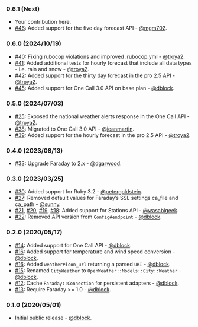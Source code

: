 ### 0.6.1 (Next)

* Your contribution here.
* [#46](https://github.com/dblock/open-weather-ruby-client/pull/46): Added support for the five day forecast API - [@mgm702](https://github.com/mgm702).

### 0.6.0 (2024/10/19)

* [#40](https://github.com/dblock/open-weather-ruby-client/pull/40): Fixing rubocop violations and improved .rubocop.yml - [@troya2](https://github.com/troya2).
* [#41](https://github.com/dblock/open-weather-ruby-client/pull/41): Added additional tests for hourly forecast that include all data types - i.e. rain and snow - [@troya2](https://github.com/troya2).
* [#42](https://github.com/dblock/open-weather-ruby-client/pull/42): Added support for the thirty day forecast in the pro 2.5 API - [@troya2](https://github.com/troya2).
* [#45](https://github.com/dblock/open-weather-ruby-client/pull/45): Added support for One Call 3.0 API on base plan - [@dblock](https://github.com/dblock).

### 0.5.0 (2024/07/03)

* [#25](https://github.com/dblock/open-weather-ruby-client/pull/25): Exposed the national weather alerts response in the One Call API - [@troya2](https://github.com/troya2).
* [#38](https://github.com/dblock/open-weather-ruby-client/pull/38): Migrated to One Call 3.0 API - [@jeanmartin](https://github.com/jeanmartin).
* [#39](https://github.com/dblock/open-weather-ruby-client/pull/39): Added support for the hourly forecast in the pro 2.5 API - [@troya2](https://github.com/troya2).

### 0.4.0 (2023/08/13)

* [#33](https://github.com/dblock/open-weather-ruby-client/pull/33): Upgrade Faraday to 2.x - [@dgarwood](https://github.com/dgarwood).

### 0.3.0 (2023/03/25)

* [#30](https://github.com/dblock/open-weather-ruby-client/pull/30): Added support for Ruby 3.2 - [@petergoldstein](https://github.com/petergoldstein).
* [#27](https://github.com/dblock/open-weather-ruby-client/pull/27): Removed default values for Faraday’s SSL settings ca_file and ca_path - [@sunny](https://github.com/sunny).
* [#21](https://github.com/dblock/open-weather-ruby-client/pull/21), [#20](https://github.com/dblock/open-weather-ruby-client/pull/20), [#19](https://github.com/dblock/open-weather-ruby-client/pull/19), [#18](https://github.com/dblock/open-weather-ruby-client/pull/18): Added support for Stations API - [@wasabigeek](https://github.com/wasabigeek).
* [#22](https://github.com/dblock/open-weather-ruby-client/pull/23): Removed API version from `Config#endpoint` - [@dblock](https://github.com/dblock).

### 0.2.0 (2020/05/17)

* [#14](https://github.com/dblock/open-weather-ruby-client/pull/14): Added support for One Call API - [@dblock](https://github.com/dblock).
* [#16](https://github.com/dblock/open-weather-ruby-client/pull/16): Added support for temperature and wind speed conversion - [@dblock](https://github.com/dblock).
* [#16](https://github.com/dblock/open-weather-ruby-client/pull/16): Added `weather#icon_url` returning a parsed `URI` - [@dblock](https://github.com/dblock).
* [#15](https://github.com/dblock/open-weather-ruby-client/pull/15): Renamed `CityWeather` to `OpenWeather::Models::City::Weather` - [@dblock](https://github.com/dblock).
* [#12](https://github.com/dblock/open-weather-ruby-client/pull/12): Cache `Faraday::Connection` for persistent adapters - [@dblock](https://github.com/dblock).
* [#13](https://github.com/dblock/open-weather-ruby-client/pull/13): Require Faraday >= 1.0 - [@dblock](https://github.com/dblock).

### 0.1.0 (2020/05/01)

* Initial public release - [@dblock](https://github.com/dblock).
